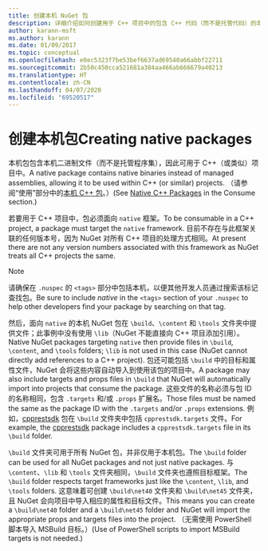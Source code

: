 ```yaml
---
title: 创建本机 NuGet 包
description: 详细介绍如何创建用于 C++ 项目中的包含 C++ 代码（而不是托管代码）的本机 NuGet 包。
author: karann-msft
ms.author: karann
ms.date: 01/09/2017
ms.topic: conceptual
ms.openlocfilehash: e0ec5323f7be53bef6637ad69540a66abbf22711
ms.sourcegitcommit: 2b50c450cca521681a384aa466ab666679a40213
ms.translationtype: HT
ms.contentlocale: zh-CN
ms.lasthandoff: 04/07/2020
ms.locfileid: "69520517"
---
```

# <a name="creating-native-packages"></a><span data-ttu-id="fe239-103">创建本机包</span><span class="sxs-lookup"><span data-stu-id="fe239-103">Creating native packages</span></span>

<span data-ttu-id="fe239-104">本机包包含本机二进制文件（而不是托管程序集），因此可用于 C++（或类似）项目中。</span><span class="sxs-lookup"><span data-stu-id="fe239-104">A native package contains native binaries instead of managed assemblies, allowing it to be used within C++ (or similar) projects.</span></span> <span data-ttu-id="fe239-105">（请参阅“使用”部分中的[本机 C++ 包](../consume-packages/finding-and-choosing-packages.md#native-c-packages)。）</span><span class="sxs-lookup"><span data-stu-id="fe239-105">(See [Native C++ Packages](../consume-packages/finding-and-choosing-packages.md#native-c-packages) in the Consume section.)</span></span>

<span data-ttu-id="fe239-106">若要用于 C++ 项目中，包必须面向 `native` 框架。</span><span class="sxs-lookup"><span data-stu-id="fe239-106">To be consumable in a C++ project, a package must target the `native` framework.</span></span> <span data-ttu-id="fe239-107">目前不存在与此框架关联的任何版本号，因为 NuGet 对所有 C++ 项目的处理方式相同。</span><span class="sxs-lookup"><span data-stu-id="fe239-107">At present there are not any version numbers associated with this framework as NuGet treats all C++ projects the same.</span></span>

> [!Note]
> <span data-ttu-id="fe239-108">请确保在 `.nuspec` 的 `<tags>` 部分中包括本机，以便其他开发人员通过搜索该标记查找包。</span><span class="sxs-lookup"><span data-stu-id="fe239-108">Be sure to include *native* in the `<tags>` section of your `.nuspec` to help other developers find your package by searching on that tag.</span></span>

<span data-ttu-id="fe239-109">然后，面向 `native` 的本机 NuGet 包在 `\build`、`\content` 和 `\tools` 文件夹中提供文件；此事例中没有使用 `\lib`（NuGet 不能直接向 C++ 项目添加引用）。</span><span class="sxs-lookup"><span data-stu-id="fe239-109">Native NuGet packages targeting `native` then provide files in `\build`, `\content`, and `\tools` folders; `\lib` is not used in this case (NuGet cannot directly add references to a C++ project).</span></span> <span data-ttu-id="fe239-110">包还可能包括 `\build` 中的目标和属性文件，NuGet 会将这些内容自动导入到使用该包的项目中。</span><span class="sxs-lookup"><span data-stu-id="fe239-110">A package may also include targets and props files in `\build` that NuGet will automatically import into projects that consume the package.</span></span> <span data-ttu-id="fe239-111">这些文件的名称必须与包 ID 的名称相同，包含 `.targets` 和/或 `.props` 扩展名。</span><span class="sxs-lookup"><span data-stu-id="fe239-111">Those files must be named the same as the package ID with the `.targets` and/or `.props` extensions.</span></span> <span data-ttu-id="fe239-112">例如，[cpprestsdk](https://nuget.org/packages/cpprestsdk/) 包在 `\build` 文件夹中包括 `cpprestsdk.targets` 文件。</span><span class="sxs-lookup"><span data-stu-id="fe239-112">For example, the [cpprestsdk](https://nuget.org/packages/cpprestsdk/) package includes a `cpprestsdk.targets` file in its `\build` folder.</span></span>

<span data-ttu-id="fe239-113">`\build` 文件夹可用于所有 NuGet 包，并非仅用于本机包。</span><span class="sxs-lookup"><span data-stu-id="fe239-113">The `\build` folder can be used for all NuGet packages and not just native packages.</span></span> <span data-ttu-id="fe239-114">与 `\content`、`\lib` 和 `\tools` 文件夹相同，`\build` 文件夹也遵照目标框架。</span><span class="sxs-lookup"><span data-stu-id="fe239-114">The `\build` folder respects target frameworks just like the `\content`, `\lib`, and `\tools` folders.</span></span> <span data-ttu-id="fe239-115">这意味着可创建 `\build\net40` 文件夹和 `\build\net45` 文件夹，且 NuGet 会向项目中导入相应的属性和目标文件。</span><span class="sxs-lookup"><span data-stu-id="fe239-115">This means you can create a `\build\net40` folder and a `\build\net45` folder and NuGet will import the appropriate props and targets files into the project.</span></span> <span data-ttu-id="fe239-116">（无需使用 PowerShell 脚本导入 MSBuild 目标。）</span><span class="sxs-lookup"><span data-stu-id="fe239-116">(Use of PowerShell scripts to import MSBuild targets is not needed.)</span></span>
